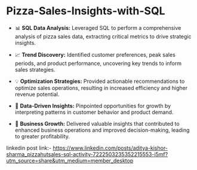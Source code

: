 # Pizza-Sales-Insights-with-SQL



- 📊 **SQL Data Analysis:** Leveraged SQL to perform a comprehensive analysis of pizza sales data, extracting critical metrics to drive strategic insights.
  
- 📈 **Trend Discovery:** Identified customer preferences, peak sales periods, and product performance, uncovering key trends to inform sales strategies.

- 💡 **Optimization Strategies:** Provided actionable recommendations to optimize sales operations, resulting in increased efficiency and higher revenue potential.

- 🎯 **Data-Driven Insights:** Pinpointed opportunities for growth by interpreting patterns in customer behavior and product demand.

- 🚀 **Business Growth:** Delivered valuable insights that contributed to enhanced business operations and improved decision-making, leading to greater profitability.



linkedin post link:-  https://www.linkedin.com/posts/aditya-kishor-sharma_pizzahutsales-sql-activity-7222503235352215553-i5mf?utm_source=share&utm_medium=member_desktop
